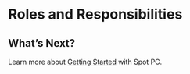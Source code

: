 <meta name="robots" content="noindex">


# Roles and Responsibilities


## What’s Next?

Learn more about [Getting Started](spot-pc/getting-started) with Spot PC.
